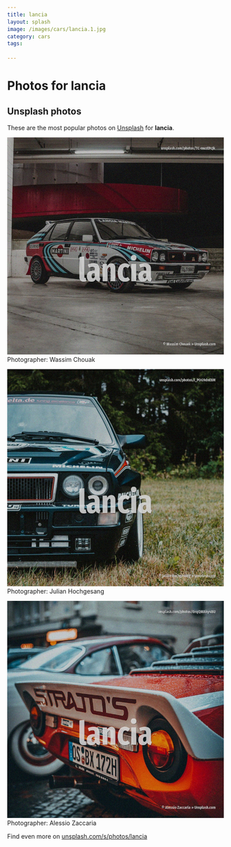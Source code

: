 ```yaml
---
title: lancia
layout: splash
image: /images/cars/lancia.1.jpg
category: cars
tags:

---
```

# Photos for lancia
 
## Unsplash photos
These are the most popular photos on [Unsplash](https://unsplash.com) for **lancia**.
 
![lancia](/images/cars/lancia.1.jpg)
Photographer:  Wassim Chouak
 
![lancia](/images/cars/lancia.2.jpg)
Photographer:  Julian Hochgesang
 
![lancia](/images/cars/lancia.3.jpg)
Photographer:  Alessio Zaccaria
 
Find even more on [unsplash.com/s/photos/lancia](https://unsplash.com/s/photos/lancia)
 

